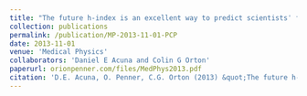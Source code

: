 ```yaml
---
title: "The future h‐index is an excellent way to predict scientistsˈ future impact"
collection: publications
permalink: /publication/MP-2013-11-01-PCP
date: 2013-11-01
venue: 'Medical Physics'
collaborators: 'Daniel E Acuna and Colin G Orton'
paperurl: orionpenner.com/files/MedPhys2013.pdf
citation: 'D.E. Acuna, O. Penner, C.G. Orton (2013) &quot;The future h‐index is an excellent way to predict scientistsˈ future impact&quot; <i>Medical Physics</i>. 40(11)'
---
```

